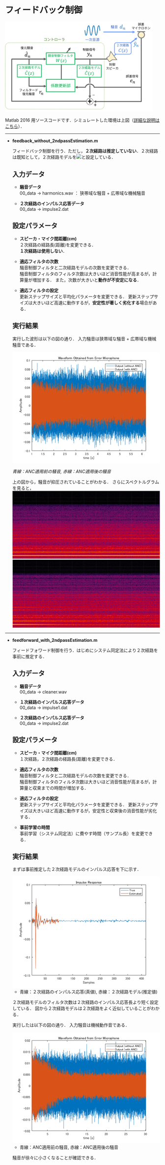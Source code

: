 # フィードバック制御   
   
   <img src="https://github.com/YosukeSugiura/ActiveNoiseControl/blob/image/feedback_system.png" width="480px" />
   
   Matlab 2016 用ソースコードです．シミュレートした環境は上図（[詳細な説明はこちら](https://github.com/YosukeSugiura/ActiveNoiseControl/wiki/フィードフォワード型のシステムモデル)）．

* * * 
- **feedback_without_2ndpassEstimation.m**  

   フィードバック制御を行う．ただし，**２次経路は推定していない**．２次経路は既知として，２次経路モデルを<img src="https://latex.codecogs.com/png.latex?\dpi{120}&space;\hat{C}(z)=C(z)">と設定している． 
   
   ## 入力データ
   
   - **騒音データ**  
      00_data -> harmonics.wav  ： 狭帯域な騒音 + 広帯域な機械騒音
      
   - **２次経路のインパルス応答データ**  
      00_data -> impulse2.dat
    
   
   ## 設定パラメータ
   
   - **スピーカ・マイク間距離(cm)**  
      ２次経路の経路長(距離)を変更できる．  
      **１次経路は使用しない**．
      
   - **適応フィルタの次数**  
      騒音制御フィルタと二次経路モデルの次数を変更できる．  
      騒音制御フィルタのフィルタ次数は大きいほど消音性能が高まるが，計算量が増加する．
      また，次数が大きいと**動作が不安定になる**．
      
   - **適応フィルタの設定**   
      更新ステップサイズと平均化パラメータを変更できる．
      更新ステップサイズは大きいほど高速に動作するが，**安定性が著しく劣化する**場合がある．
   
   ## 実行結果
   
   実行した波形は以下の図の通り．
   入力騒音は狭帯域な騒音 + 広帯域な機械騒音である．
   
   <img src="https://github.com/YosukeSugiura/ActiveNoiseControl/blob/master/02_feedback/result_fb1.png">  
   
   *青線：ANC適用前の騒音, 赤線：ANC適用後の騒音*  
   
   上の図から，騒音が抑圧されていることがわかる．
   さらにスペクトルグラムを見ると，
   <img src="https://github.com/YosukeSugiura/ActiveNoiseControl/blob/master/02_feedback/freq_in1.png"> 
   <img src="https://github.com/YosukeSugiura/ActiveNoiseControl/blob/master/02_feedback/freq_fb1.png"> 
   
* * * 
- **feedforward_with_2ndpassEstimation.m**  

   フィードフォワード制御を行う．はじめにシステム同定法により２次経路を事前に推定する．
   
   ## 入力データ
   
   - **騒音データ**  
      00_data -> cleaner.wav  
      
   - **１次経路のインパルス応答データ**  
      00_data -> impulse1.dat
      
   - **２次経路のインパルス応答データ**  
      00_data -> impulse2.dat
    
   
   ## 設定パラメータ
   
   - **スピーカ・マイク間距離(cm)**  
      １次経路，２次経路の経路長(距離)を変更できる．
      
   - **適応フィルタの次数**  
      騒音制御フィルタと二次経路モデルの次数を変更できる．  
      騒音制御フィルタのフィルタ次数は大きいほど消音性能が高まるが，計算量と収束までの時間が増加する．
      
   - **適応フィルタの設定**   
      更新ステップサイズと平均化パラメータを変更できる．
      更新ステップサイズは大きいほど高速に動作するが，安定性と収束後の消音性能が劣化する．
    
   - **事前学習の時間**   
      事前学習（システム同定法）に費やす時間（サンプル長）を変更できる．
   
   ## 実行結果
   
   まずは事前推定した２次経路モデルのインパルス応答を下に示す．
   
   <img src="https://github.com/YosukeSugiura/ActiveNoiseControl/blob/master/01_feedforward/result_2ndpath.png">  
   
   - 青線：２次経路のインパルス応答(真値), 赤線：２次経路モデル(推定値)
   
   ２次経路モデルのフィルタ次数は２次経路のインパルス応答長より短く設定している．
   図から２次経路モデルは２次経路をよく近似していることがわかる．
   
   実行したは以下の図の通り．
   入力騒音は機械動作音である．
   
   <img src="https://github.com/YosukeSugiura/ActiveNoiseControl/blob/master/01_feedforward/result_ff2.png">  
   
   - 青線：ANC適用前の騒音, 赤線：ANC適用後の騒音
   
   騒音が徐々に小さくなることが確認できる．
